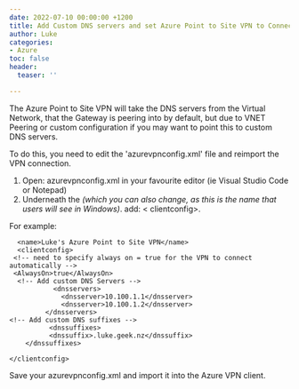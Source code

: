 ```yaml
---
date: 2022-07-10 00:00:00 +1200
title: Add Custom DNS servers and set Azure Point to Site VPN to Connect automatically
author: Luke
categories:
- Azure
toc: false
header:
  teaser: ''

---
```

The Azure Point to Site VPN will take the DNS servers from the Virtual Network, that the Gateway is peering into by default, but due to VNET Peering or custom configuration if you may want to point this to custom DNS servers.

To do this, you need to edit the 'azurevpnconfig.xml' file and reimport the VPN connection.

1. Open: azurevpnconfig.xml in your favourite editor (ie Visual Studio Code or Notepad)
2. Underneath the <name> _(which you can also change, as this is the name that users will see in Windows)_. add: < clientconfig>.

For example:

      <name>Luke's Azure Point to Site VPN</name>
      <clientconfig>
     <!-- need to specify always on = true for the VPN to connect automatically --> 
     <AlwaysOn>true</AlwaysOn>
      <!-- Add custom DNS Servers --> 
               <dnsservers>
                 <dnsserver>10.100.1.1</dnsserver>
                 <dnsserver>10.100.1.2</dnsserver>
             </dnsservers>
    <!-- Add custom DNS suffixes --> 
              <dnssuffixes>
              <dnssuffix>.luke.geek.nz</dnssuffix>
        </dnssuffixes>
        
    </clientconfig>

Save your azurevpnconfig.xml and import it into the Azure VPN client.
